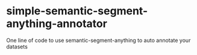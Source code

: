 # simple-semantic-segment-anything-annotator
One line of code to use semantic-segment-anything to auto annotate your datasets
